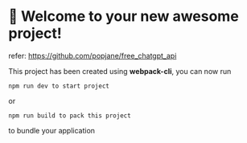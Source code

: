 # 🚀 Welcome to your new awesome project!
refer: https://github.com/popjane/free_chatgpt_api

This project has been created using **webpack-cli**, you can now run

```
npm run dev to start project
```

or

```
npm run build to pack this project
```

to bundle your application
